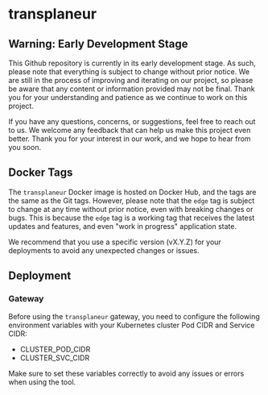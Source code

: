 # transplaneur

## Warning: Early Development Stage

This Github repository is currently in its early development stage. As such, please note that everything is subject to change without prior notice. We are still in the process of improving and iterating on our project, so please be aware that any content or information provided may not be final. Thank you for your understanding and patience as we continue to work on this project.

If you have any questions, concerns, or suggestions, feel free to reach out to us. We welcome any feedback that can help us make this project even better. Thank you for your interest in our work, and we hope to hear from you soon.

## Docker Tags

The `transplaneur` Docker image is hosted on Docker Hub, and the tags are the same as the Git tags. However, please note that the `edge` tag is subject to change at any time without prior notice, even with breaking changes or bugs. This is because the `edge` tag is a working tag that receives the latest updates and features, and even "work in progress" application state.

We recommend that you use a specific version (vX.Y.Z) for your deployments to avoid any unexpected changes or issues.

## Deployment

### Gateway

Before using the `transplaneur` gateway, you need to configure the following environment variables with your Kubernetes cluster Pod CIDR and Service CIDR:

- CLUSTER_POD_CIDR
- CLUSTER_SVC_CIDR

Make sure to set these variables correctly to avoid any issues or errors when using the tool.